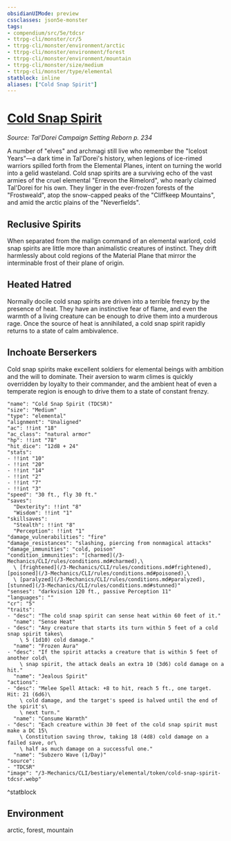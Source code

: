 ```yaml
---
obsidianUIMode: preview
cssclasses: json5e-monster
tags:
- compendium/src/5e/tdcsr
- ttrpg-cli/monster/cr/5
- ttrpg-cli/monster/environment/arctic
- ttrpg-cli/monster/environment/forest
- ttrpg-cli/monster/environment/mountain
- ttrpg-cli/monster/size/medium
- ttrpg-cli/monster/type/elemental
statblock: inline
aliases: ["Cold Snap Spirit"]
---
```

# [Cold Snap Spirit](3-Mechanics\CLI\bestiary\elemental/cold-snap-spirit-tdcsr.md)
*Source: Tal'Dorei Campaign Setting Reborn p. 234*  

A number of "elves" and archmagi still live who remember the "Icelost Years"—a dark time in Tal'Dorei's history, when legions of ice-rimed warriors spilled forth from the Elemental Planes, intent on turning the world into a gelid wasteland. Cold snap spirits are a surviving echo of the vast armies of the cruel elemental "Errevon the Rimelord", who nearly claimed Tal'Dorei for his own. They linger in the ever-frozen forests of the "Frostweald", atop the snow-capped peaks of the "Cliffkeep Mountains", and amid the arctic plains of the "Neverfields".

## Reclusive Spirits

When separated from the malign command of an elemental warlord, cold snap spirits are little more than animalistic creatures of instinct. They drift harmlessly about cold regions of the Material Plane that mirror the interminable frost of their plane of origin.

## Heated Hatred

Normally docile cold snap spirits are driven into a terrible frenzy by the presence of heat. They have an instinctive fear of flame, and even the warmth of a living creature can be enough to drive them into a murderous rage. Once the source of heat is annihilated, a cold snap spirit rapidly returns to a state of calm ambivalence.

## Inchoate Berserkers

Cold snap spirits make excellent soldiers for elemental beings with ambition and the will to dominate. Their aversion to warm climes is quickly overridden by loyalty to their commander, and the ambient heat of even a temperate region is enough to drive them to a state of constant frenzy.

```statblock
"name": "Cold Snap Spirit (TDCSR)"
"size": "Medium"
"type": "elemental"
"alignment": "Unaligned"
"ac": !!int "18"
"ac_class": "natural armor"
"hp": !!int "78"
"hit_dice": "12d8 + 24"
"stats":
- !!int "10"
- !!int "20"
- !!int "14"
- !!int "2"
- !!int "7"
- !!int "3"
"speed": "30 ft., fly 30 ft."
"saves":
  "Dexterity": !!int "8"
  "Wisdom": !!int "1"
"skillsaves":
  "Stealth": !!int "8"
  "Perception": !!int "1"
"damage_vulnerabilities": "fire"
"damage_resistances": "slashing, piercing from nonmagical attacks"
"damage_immunities": "cold, poison"
"condition_immunities": "[charmed](/3-Mechanics/CLI/rules/conditions.md#charmed),\
  \ [frightened](/3-Mechanics/CLI/rules/conditions.md#frightened), [poisoned](/3-Mechanics/CLI/rules/conditions.md#poisoned),\
  \ [paralyzed](/3-Mechanics/CLI/rules/conditions.md#paralyzed), [stunned](/3-Mechanics/CLI/rules/conditions.md#stunned)"
"senses": "darkvision 120 ft., passive Perception 11"
"languages": ""
"cr": "5"
"traits":
- "desc": "The cold snap spirit can sense heat within 60 feet of it."
  "name": "Sense Heat"
- "desc": "Any creature that starts its turn within 5 feet of a cold snap spirit takes\
    \ 5 (1d10) cold damage."
  "name": "Frozen Aura"
- "desc": "If the spirit attacks a creature that is within 5 feet of another cold\
    \ snap spirit, the attack deals an extra 10 (3d6) cold damage on a hit."
  "name": "Jealous Spirit"
"actions":
- "desc": "Melee Spell Attack: +8 to hit, reach 5 ft., one target. Hit: 21 (6d6)\
    \ cold damage, and the target's speed is halved until the end of the spirit's\
    \ next turn."
  "name": "Consume Warmth"
- "desc": "Each creature within 30 feet of the cold snap spirit must make a DC 15\
    \ Constitution saving throw, taking 18 (4d8) cold damage on a failed save, or\
    \ half as much damage on a successful one."
  "name": "Subzero Wave (1/Day)"
"source":
- "TDCSR"
"image": "/3-Mechanics/CLI/bestiary/elemental/token/cold-snap-spirit-tdcsr.webp"
```
^statblock

## Environment

arctic, forest, mountain